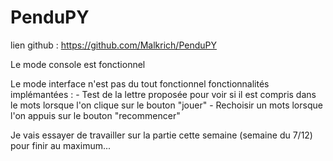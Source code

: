 # PenduPY

lien github : https://github.com/Malkrich/PenduPY

Le mode console est fonctionnel

Le mode interface n'est pas du tout fonctionnel
fonctionnalités implémantées :
	- Test de la lettre proposée pour voir si il est compris dans le mots lorsque l'on clique sur le bouton "jouer"
	- Rechoisir un mots lorsque l'on appuis sur le bouton "recommencer"

Je vais essayer de travailler sur la partie cette semaine (semaine du 7/12) pour finir au maximum...
